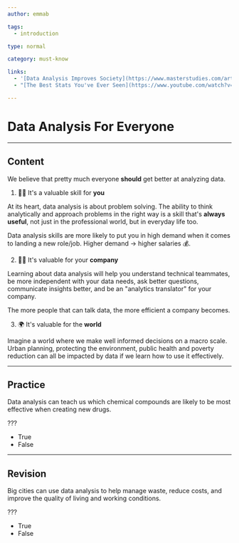 ```yaml
---
author: emmab

tags:
  - introduction

type: normal

category: must-know

links:
  - '[Data Analysis Improves Society](https://www.masterstudies.com/article/four-ways-data-analysis-can-improve-society/){website}'
  - "[The Best Stats You've Ever Seen](https://www.youtube.com/watch?v=usdJgEwMinM){video}"

---
```


# Data Analysis For Everyone

---
## Content

We believe that pretty much everyone **should** get better at analyzing data.

1. 🙋‍♂️ It's a valuable skill for **you**

At its heart, data analysis is about problem solving. The ability to think analytically and approach problems in the right way is a skill that's **always useful**, not just in the professional world, but in everyday life too.

Data analysis skills are more likely to put you in high demand when it comes to landing a new role/job. Higher demand -> higher salaries 💰.

2. 👩‍💻 It's valuable for your **company**

Learning about data analysis will help you understand technical teammates, be more independent with your data needs, ask better questions, communicate insights better, and be an "analytics translator" for your company. 

The more people that can talk data, the more efficient a company becomes.

3. 🌍 It's valuable for the **world**

Imagine a world where we make well informed decisions on a macro scale. Urban planning, protecting the environment, public health and poverty reduction can all be impacted by data if we learn how to use it effectively.

---
## Practice

Data analysis can teach us which chemical compounds are likely to be most effective when creating new drugs.

???

* True
* False

---
## Revision

Big cities can use data analysis to help manage waste, reduce costs, and improve the quality of living and working conditions.

???

* True
* False
